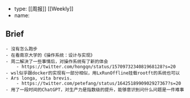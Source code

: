- type: [[周报]] [[Weekly]]
- name:
## Brief
	- 沒有怎么跑步
	- 在看南京大学的《操作系统：设计与实现》
	- 周二解決了一些事情后，对操作系统有了新的体会
		- https://twitter.com/hongqn/status/1570973234081968128?s=20
	- wsl似乎跟docker的实现有一部分相似，用LxRunOffline挂载rootft的系统也可以
	- Ars longa, vita brevis.
		- https://twitter.com/petefang/status/1642518990902927367?s=20
	- 用了一段时间的ChatGPT，对生产力是指数级的提升，能够意识到问什么问题是一件难事